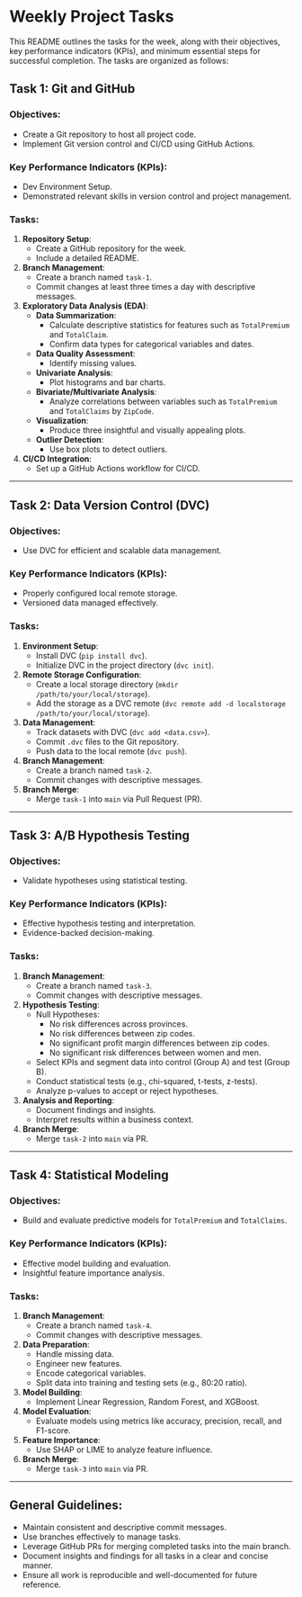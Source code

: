 # Weekly Project Tasks

This README outlines the tasks for the week, along with their objectives, key performance indicators (KPIs), and minimum essential steps for successful completion. The tasks are organized as follows:

## Task 1: Git and GitHub

### Objectives:
- Create a Git repository to host all project code.
- Implement Git version control and CI/CD using GitHub Actions.

### Key Performance Indicators (KPIs):
- Dev Environment Setup.
- Demonstrated relevant skills in version control and project management.

### Tasks:
1. **Repository Setup**:
   - Create a GitHub repository for the week.
   - Include a detailed README.
2. **Branch Management**:
   - Create a branch named `task-1`.
   - Commit changes at least three times a day with descriptive messages.
3. **Exploratory Data Analysis (EDA)**:
   - **Data Summarization**:
     - Calculate descriptive statistics for features such as `TotalPremium` and `TotalClaim`.
     - Confirm data types for categorical variables and dates.
   - **Data Quality Assessment**:
     - Identify missing values.
   - **Univariate Analysis**:
     - Plot histograms and bar charts.
   - **Bivariate/Multivariate Analysis**:
     - Analyze correlations between variables such as `TotalPremium` and `TotalClaims` by `ZipCode`.
   - **Visualization**:
     - Produce three insightful and visually appealing plots.
   - **Outlier Detection**:
     - Use box plots to detect outliers.
4. **CI/CD Integration**:
   - Set up a GitHub Actions workflow for CI/CD.

---

## Task 2: Data Version Control (DVC)

### Objectives:
- Use DVC for efficient and scalable data management.

### Key Performance Indicators (KPIs):
- Properly configured local remote storage.
- Versioned data managed effectively.

### Tasks:
1. **Environment Setup**:
   - Install DVC (`pip install dvc`).
   - Initialize DVC in the project directory (`dvc init`).
2. **Remote Storage Configuration**:
   - Create a local storage directory (`mkdir /path/to/your/local/storage`).
   - Add the storage as a DVC remote (`dvc remote add -d localstorage /path/to/your/local/storage`).
3. **Data Management**:
   - Track datasets with DVC (`dvc add <data.csv>`).
   - Commit `.dvc` files to the Git repository.
   - Push data to the local remote (`dvc push`).
4. **Branch Management**:
   - Create a branch named `task-2`.
   - Commit changes with descriptive messages.
5. **Branch Merge**:
   - Merge `task-1` into `main` via Pull Request (PR).

---

## Task 3: A/B Hypothesis Testing

### Objectives:
- Validate hypotheses using statistical testing.

### Key Performance Indicators (KPIs):
- Effective hypothesis testing and interpretation.
- Evidence-backed decision-making.

### Tasks:
1. **Branch Management**:
   - Create a branch named `task-3`.
   - Commit changes with descriptive messages.
2. **Hypothesis Testing**:
   - Null Hypotheses:
     - No risk differences across provinces.
     - No risk differences between zip codes.
     - No significant profit margin differences between zip codes.
     - No significant risk differences between women and men.
   - Select KPIs and segment data into control (Group A) and test (Group B).
   - Conduct statistical tests (e.g., chi-squared, t-tests, z-tests).
   - Analyze p-values to accept or reject hypotheses.
3. **Analysis and Reporting**:
   - Document findings and insights.
   - Interpret results within a business context.
4. **Branch Merge**:
   - Merge `task-2` into `main` via PR.

---

## Task 4: Statistical Modeling

### Objectives:
- Build and evaluate predictive models for `TotalPremium` and `TotalClaims`.

### Key Performance Indicators (KPIs):
- Effective model building and evaluation.
- Insightful feature importance analysis.

### Tasks:
1. **Branch Management**:
   - Create a branch named `task-4`.
   - Commit changes with descriptive messages.
2. **Data Preparation**:
   - Handle missing data.
   - Engineer new features.
   - Encode categorical variables.
   - Split data into training and testing sets (e.g., 80:20 ratio).
3. **Model Building**:
   - Implement Linear Regression, Random Forest, and XGBoost.
4. **Model Evaluation**:
   - Evaluate models using metrics like accuracy, precision, recall, and F1-score.
5. **Feature Importance**:
   - Use SHAP or LIME to analyze feature influence.
6. **Branch Merge**:
   - Merge `task-3` into `main` via PR.

---

## General Guidelines:
- Maintain consistent and descriptive commit messages.
- Use branches effectively to manage tasks.
- Leverage GitHub PRs for merging completed tasks into the main branch.
- Document insights and findings for all tasks in a clear and concise manner.
- Ensure all work is reproducible and well-documented for future reference.
